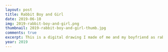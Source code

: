 ```yaml
---
layout: post
title: Rabbit Boy and Girl
date: 2019-06-10
img: 2019-rabbit-boy-and-girl.png
thumbnail: 2019-rabbit-boy-and-girl-thumb.jpg
comments: true
excerpt: This is a digital drawing I made of me and my boyfriend as rabbits. Personally, I still think the rabbit fits my boyfriend, but not me. I also think the sketch of this looks better than the final product, at least when it comes to my character's design.
year: 2019
---
```

